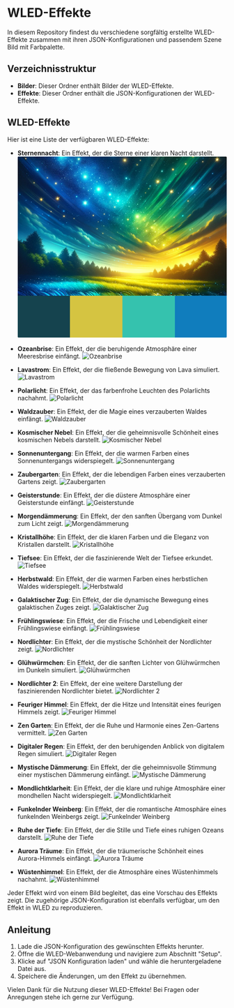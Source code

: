 # WLED-Effekte

In diesem Repository findest du verschiedene sorgfältig erstellte WLED-Effekte zusammen mit ihren JSON-Konfigurationen und passendem Szene Bild mit Farbpalette.

## Verzeichnisstruktur

- **Bilder**: Dieser Ordner enthält Bilder der WLED-Effekte.
- **Effekte**: Dieser Ordner enthält die JSON-Konfigurationen der WLED-Effekte.

## WLED-Effekte

Hier ist eine Liste der verfügbaren WLED-Effekte:

- **Sternennacht**: Ein Effekt, der die Sterne einer klaren Nacht darstellt.
  ![Sternennacht](Bilder/sternennacht.png)

- **Ozeanbrise**: Ein Effekt, der die beruhigende Atmosphäre einer Meeresbrise einfängt.
  ![Ozeanbrise](API%20commands/bilder/ozeanbrise.png)

- **Lavastrom**: Ein Effekt, der die fließende Bewegung von Lava simuliert.
  ![Lavastrom](API%20commands/bilder/lavastrom.png)

- **Polarlicht**: Ein Effekt, der das farbenfrohe Leuchten des Polarlichts nachahmt.
  ![Polarlicht](API%20commands/bilder/polarlicht.png)

- **Waldzauber**: Ein Effekt, der die Magie eines verzauberten Waldes einfängt.
  ![Waldzauber](API%20commands/bilder/waldzauber.png)

- **Kosmischer Nebel**: Ein Effekt, der die geheimnisvolle Schönheit eines kosmischen Nebels darstellt.
  ![Kosmischer Nebel](API%20commands/bilder/kosmischernebel.png)

- **Sonnenuntergang**: Ein Effekt, der die warmen Farben eines Sonnenuntergangs widerspiegelt.
  ![Sonnenuntergang](API%20commands/bilder/sonnenuntergang.png)

- **Zaubergarten**: Ein Effekt, der die lebendigen Farben eines verzauberten Gartens zeigt.
  ![Zaubergarten](API%20commands/bilder/zaubergarten.png)

- **Geisterstunde**: Ein Effekt, der die düstere Atmosphäre einer Geisterstunde einfängt.
  ![Geisterstunde](API%20commands/bilder/geisterstunde.png)

- **Morgendämmerung**: Ein Effekt, der den sanften Übergang vom Dunkel zum Licht zeigt.
  ![Morgendämmerung](API%20commands/bilder/morgendaemmerung.png)

- **Kristallhöhe**: Ein Effekt, der die klaren Farben und die Eleganz von Kristallen darstellt.
  ![Kristallhöhe](API%20commands/bilder/kristallhoehe.png)

- **Tiefsee**: Ein Effekt, der die faszinierende Welt der Tiefsee erkundet.
  ![Tiefsee](API%20commands/bilder/tiefsee.png)

- **Herbstwald**: Ein Effekt, der die warmen Farben eines herbstlichen Waldes widerspiegelt.
  ![Herbstwald](API%20commands/bilder/herbstwald.png)

- **Galaktischer Zug**: Ein Effekt, der die dynamische Bewegung eines galaktischen Zuges zeigt.
  ![Galaktischer Zug](API%20commands/bilder/galaktischerzug.png)

- **Frühlingswiese**: Ein Effekt, der die Frische und Lebendigkeit einer Frühlingswiese einfängt.
  ![Frühlingswiese](API%20commands/bilder/fruehlingswiese.png)

- **Nordlichter**: Ein Effekt, der die mystische Schönheit der Nordlichter zeigt.
  ![Nordlichter](API%20commands/bilder/nordlichter.png)

- **Glühwürmchen**: Ein Effekt, der die sanften Lichter von Glühwürmchen im Dunkeln simuliert.
  ![Glühwürmchen](API%20commands/bilder/gluehwuermchen.png)

- **Nordlichter 2**: Ein Effekt, der eine weitere Darstellung der faszinierenden Nordlichter bietet.
  ![Nordlichter 2](API%20commands/bilder/nordlichter2.png)

- **Feuriger Himmel**: Ein Effekt, der die Hitze und Intensität eines feurigen Himmels zeigt.
  ![Feuriger Himmel](API%20commands/bilder/feurigerhimmel.png)

- **Zen Garten**: Ein Effekt, der die Ruhe und Harmonie eines Zen-Gartens vermittelt.
  ![Zen Garten](API%20commands/bilder/zengarten.png)

- **Digitaler Regen**: Ein Effekt, der den beruhigenden Anblick von digitalem Regen simuliert.
  ![Digitaler Regen](API%20commands/bilder/digitalerregen.png)

- **Mystische Dämmerung**: Ein Effekt, der die geheimnisvolle Stimmung einer mystischen Dämmerung einfängt.
  ![Mystische Dämmerung](API%20commands/bilder/mystischedaemmerung.png)

- **Mondlichtklarheit**: Ein Effekt, der die klare und ruhige Atmosphäre einer mondhellen Nacht widerspiegelt.
  ![Mondlichtklarheit](API%20commands/bilder/mondlichtklarheit.png)

- **Funkelnder Weinberg**: Ein Effekt, der die romantische Atmosphäre eines funkelnden Weinbergs zeigt.
  ![Funkelnder Weinberg](API%20commands/bilder/funkelnderweinberg.png)

- **Ruhe der Tiefe**: Ein Effekt, der die Stille und Tiefe eines ruhigen Ozeans darstellt.
  ![Ruhe der Tiefe](API%20commands/bilder/ruhedertiefe.png)

- **Aurora Träume**: Ein Effekt, der die träumerische Schönheit eines Aurora-Himmels einfängt.
  ![Aurora Träume](API%20commands/bilder/auroratraeume.png)
  
- **Wüstenhimmel**: Ein Effekt, der die Atmosphäre eines Wüstenhimmels nachahmt.
  ![Wüstenhimmel](bilder/wuestenhimmel.png)


Jeder Effekt wird von einem Bild begleitet, das eine Vorschau des Effekts zeigt. Die zugehörige JSON-Konfiguration ist ebenfalls verfügbar, um den Effekt in WLED zu reproduzieren.

## Anleitung

1. Lade die JSON-Konfiguration des gewünschten Effekts herunter.
2. Öffne die WLED-Webanwendung und navigiere zum Abschnitt "Setup".
3. Klicke auf "JSON Konfiguration laden" und wähle die heruntergeladene Datei aus.
4. Speichere die Änderungen, um den Effekt zu übernehmen.

Vielen Dank für die Nutzung dieser WLED-Effekte! Bei Fragen oder Anregungen stehe ich gerne zur Verfügung.
